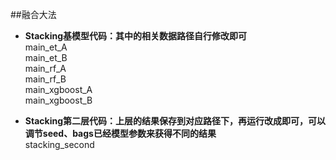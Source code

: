 
##融合大法
- **Stacking基模型代码：其中的相关数据路径自行修改即可**  
 main_et_A  
 main_et_B  
 main_rf_A  
 main_rf_B  
 main_xgboost_A  
 main_xgboost_B 

- **Stacking第二层代码：上层的结果保存到对应路径下，再运行改成即可，可以调节seed、bags已经模型参数来获得不同的结果**     
stacking_second









